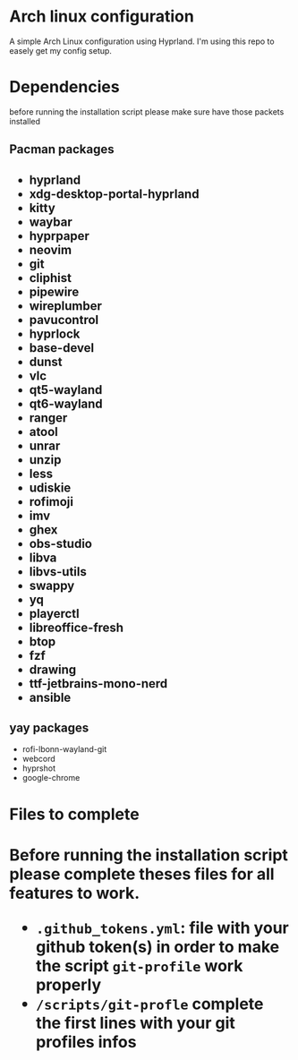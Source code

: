 <h1>Arch linux configuration</h1>
A simple Arch Linux configuration using Hyprland. I'm using this repo to easely get my config setup.

<h1>Dependencies</h1>
before running the installation script please make sure have those packets installed

<h2>Pacman packages<h2>
<ul>
    <li>hyprland</li>
    <li>xdg-desktop-portal-hyprland</li>
    <li>kitty</li>
    <li>waybar</li>
    <li>hyprpaper</li>
    <li>neovim</li>
    <li>git</li>
    <li>cliphist</li>
    <li>pipewire</li>
    <li>wireplumber</li>
    <li>pavucontrol</li>
    <li>hyprlock</li>
    <li>base-devel</li>
    <li>dunst</li>
    <li>vlc</li>
    <li>qt5-wayland</li>
    <li>qt6-wayland</li>
    <li>ranger</li>
    <li>atool</li>
    <li>unrar</li>
    <li>unzip</li>
    <li>less</li>
    <li>udiskie</li>
    <li>rofimoji</li>
    <li>imv</li>
    <li>ghex</li>
    <li>obs-studio</li>
    <li>libva</li>
    <li>libvs-utils</li>
    <li>swappy</li>
    <li>yq</li>
    <li>playerctl</li>
    <li>libreoffice-fresh</li>
    <li>btop</li>
    <li>fzf</li>
    <li>drawing</li>
    <li>ttf-jetbrains-mono-nerd</li>
    <li>ansible</li>
</ul>

<h2>yay packages</h2>
<ul>
    <li>rofi-lbonn-wayland-git</li>
    <li>webcord</li>
    <li>hyprshot</li>
    <li>google-chrome</li>
</ul>

<h1>Files to complete<h1>
Before running the installation script please complete theses files for all features to work.
<ul>
    <li>
    <code>.github_tokens.yml</code>: file with your github token(s) in order to make the script <code>git-profile</code> work properly
    </li>
    <li><code>/scripts/git-profle</code> complete the first lines with your git profiles infos</li>
</ul>